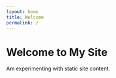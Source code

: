 ```yaml
---
layout: home
title: Welcome
permalink: /
---
```


# Welcome to My Site

Am experimenting with static site content. 
